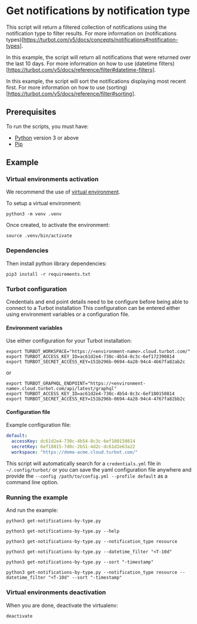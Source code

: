 # Get notifications by notification type

This script will return a filtered collection of notifications using the notification type to filter results.
For more information on (notifications types)[https://turbot.com/v5/docs/concepts/notifications#notification-types].

In this example, the script will return all notifications that were returned over the last 10 days.
For more information on how to use (datetime filters)[https://turbot.com/v5/docs/reference/filter#datetime-filters].

In this example, the script will sort the notifications displaying most recent first.
For more information on how to use (sorting)[https://turbot.com/v5/docs/reference/filter#sorting].

## Prerequisites

To run the scripts, you must have:

- [Python](https://www.python.org/) version 3 or above
- [Pip](https://pip.pypa.io/)

## Example

### Virtual environments activation

We recommend the use of [virtual environment](https://docs.python.org/3/library/venv.html).

To setup a virtual environment:

```shell
python3 -m venv .venv
```

Once created, to activate the environment:

```shell
source .venv/bin/activate
```

### Dependencies

Then install python library dependencies:

```shell
pip3 install -r requirements.txt
```

### Turbot configuration

Credentials and end point details need to be configure before being able to connect to a Turbot installation
This configuration can be entered either using environment variables or a configuration file.

#### Environment variables

Use either configuration for your Turbot installation:

```shell
export TURBOT_WORKSPACE="https://<environment-name>.cloud.turbot.com/"
export TURBOT_ACCESS_KEY_ID=ac61d2e4-730c-4b54-8c3c-6ef172390814
export TURBOT_SECRET_ACCESS_KEY=151b296b-0694-4a28-94c4-4b67fa82ab2c
```

or

```shell
export TURBOT_GRAPHQL_ENDPOINT="https://<environment-name>.cloud.turbot.com/api/latest/graphql"
export TURBOT_ACCESS_KEY_ID=ac61d2e4-730c-4b54-8c3c-6ef180150814
export TURBOT_SECRET_ACCESS_KEY=151b296b-0694-4a28-94c4-4767fa82bb2c
```

#### Configuration file

Example configuration file:

```yaml
default:
  accessKey: dc61d2e4-730c-4b54-8c3c-6ef180150814
  secretKey: 6ef18015-7d0c-2b51-4d2c-dc61d2e63a22
  workspace: "https://demo-acme.cloud.turbot.com/"
```

This script will automatically search for a `credentials.yml` file in `~/.config/turbot/` or you can save the yaml configuration file anywhere and provide the `--config /path/to/config.yml --profile default` as a command line option.

### Running the example

And run the example:

```shell
python3 get-notifications-by-type.py

python3 get-notifications-by-type.py --help

python3 get-notifications-by-type.py --notification_type resource

python3 get-notifications-by-type.py --datetime_filter "<T-10d"

python3 get-notifications-by-type.py --sort "-timestamp"

python3 get-notifications-by-type.py --notification_type resource --datetime_filter "<T-10d" --sort "-timestamp"
```

### Virtual environments deactivation

When you are done, deactivate the virtualenv:

```shell
deactivate
```
